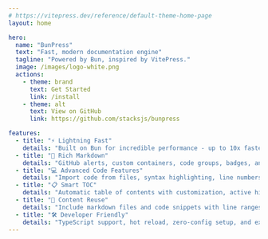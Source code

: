 ```yaml
---
# https://vitepress.dev/reference/default-theme-home-page
layout: home

hero:
  name: "BunPress"
  text: "Fast, modern documentation engine"
  tagline: "Powered by Bun, inspired by VitePress."
  image: /images/logo-white.png
  actions:
    - theme: brand
      text: Get Started
      link: /install
    - theme: alt
      text: View on GitHub
      link: https://github.com/stacksjs/bunpress

features:
  - title: "⚡ Lightning Fast"
    details: "Built on Bun for incredible performance - up to 10x faster than Node.js-based generators."
  - title: "📝 Rich Markdown"
    details: "GitHub alerts, custom containers, code groups, badges, and emoji support out of the box."
  - title: "💻 Advanced Code Features"
    details: "Import code from files, syntax highlighting, line numbers, and copy-to-clipboard functionality."
  - title: "📋 Smart TOC"
    details: "Automatic table of contents with customization, active highlighting, and smooth scrolling."
  - title: "🔄 Content Reuse"
    details: "Include markdown files and code snippets with line ranges and named regions."
  - title: "🛠️ Developer Friendly"
    details: "TypeScript support, hot reload, zero-config setup, and extensive customization options."
---
```

